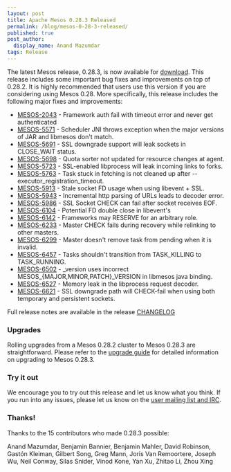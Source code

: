 ```yaml
---
layout: post
title: Apache Mesos 0.28.3 Released
permalink: /blog/mesos-0-28-3-released/
published: true
post_author:
  display_name: Anand Mazumdar
tags: Release
---
```


The latest Mesos release, 0.28.3, is now available for [download](http://mesos.apache.org/downloads). This release includes some important bug fixes and improvements on top of 0.28.2. It is highly recommended that users use this version if you are considering using Mesos 0.28. More specifically, this release includes the following major fixes and improvements:

* [MESOS-2043](https://issues.apache.org/jira/browse/MESOS-2043) - Framework auth fail with timeout error and never get authenticated
* [MESOS-5571](https://issues.apache.org/jira/browse/MESOS-5571) - Scheduler JNI throws exception when the major versions of JAR and libmesos don't match.
* [MESOS-5691](https://issues.apache.org/jira/browse/MESOS-5691) - SSL downgrade support will leak sockets in CLOSE_WAIT status.
* [MESOS-5698](https://issues.apache.org/jira/browse/MESOS-5698) - Quota sorter not updated for resource changes at agent.
* [MESOS-5723](https://issues.apache.org/jira/browse/MESOS-5723) - SSL-enabled libprocess will leak incoming links to forks.
* [MESOS-5763](https://issues.apache.org/jira/browse/MESOS-5763) - Task stuck in fetching is not cleaned up after --executor_registration_timeout.
* [MESOS-5913](https://issues.apache.org/jira/browse/MESOS-5913) - Stale socket FD usage when using libevent + SSL.
* [MESOS-5943](https://issues.apache.org/jira/browse/MESOS-5943) - Incremental http parsing of URLs leads to decoder error.
* [MESOS-5986](https://issues.apache.org/jira/browse/MESOS-5986) - SSL Socket CHECK can fail after socket receives EOF.
* [MESOS-6104](https://issues.apache.org/jira/browse/MESOS-6104) - Potential FD double close in libevent's
* [MESOS-6142](https://issues.apache.org/jira/browse/MESOS-6142) - Frameworks may RESERVE for an arbitrary role.
* [MESOS-6233](https://issues.apache.org/jira/browse/MESOS-6233) - Master CHECK fails during recovery while relinking to other masters.
* [MESOS-6299](https://issues.apache.org/jira/browse/MESOS-6299) - Master doesn't remove task from pending when it is invalid.
* [MESOS-6457](https://issues.apache.org/jira/browse/MESOS-6457) - Tasks shouldn't transition from TASK_KILLING to TASK_RUNNING.
* [MESOS-6502](https://issues.apache.org/jira/browse/MESOS-6502) - \_version uses incorrect MESOS_{MAJOR,MINOR,PATCH}_VERSION in libmesos java binding.
* [MESOS-6527](https://issues.apache.org/jira/browse/MESOS-6527) - Memory leak in the libprocess request decoder.
* [MESOS-6621](https://issues.apache.org/jira/browse/MESOS-6621) - SSL downgrade path will CHECK-fail when using both temporary and persistent sockets.

Full release notes are available in the release [CHANGELOG](https://gitbox.apache.org/repos/asf?p=mesos.git;a=blob_plain;f=CHANGELOG;hb=0.28.3)

### Upgrades

Rolling upgrades from a Mesos 0.28.2 cluster to Mesos 0.28.3 are straightforward. Please refer to the [upgrade guide](http://mesos.apache.org/documentation/latest/upgrades/) for detailed information on upgrading to Mesos 0.28.3.

### Try it out

We encourage you to try out this release and let us know what you think. If you run into any issues, please let us know on the [user mailing list and IRC](https://mesos.apache.org/community).

### Thanks!

Thanks to the 15 contributors who made 0.28.3 possible:

Anand Mazumdar, Benjamin Bannier, Benjamin Mahler, David Robinson, Gastón Kleiman, Gilbert Song, Greg Mann, Joris Van Remoortere, Joseph Wu, Neil Conway, Silas Snider, Vinod Kone, Yan Xu, Zhitao Li, Zhou Xing
